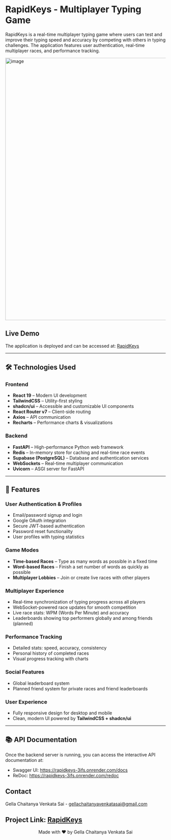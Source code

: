 # RapidKeys - Multiplayer Typing Game

RapidKeys is a real-time multiplayer typing game where users can test and improve their typing speed and accuracy by competing with others in typing challenges. The application features user authentication, real-time multiplayer races, and performance tracking.

<img width="1871" height="822" alt="image" src="https://github.com/user-attachments/assets/6728cbb1-d6d9-4d36-bdf7-889cd4dfb278" />


## Live Demo

The application is deployed and can be accessed at: [RapidKeys](https://rapidkeys-h168.onrender.com)

---

## 🛠️ Technologies Used  

### Frontend  
- **React 19** – Modern UI development  
- **TailwindCSS** – Utility-first styling  
- **shadcn/ui** – Accessible and customizable UI components  
- **React Router v7** – Client-side routing  
- **Axios** – API communication  
- **Recharts** – Performance charts & visualizations  

### Backend  
- **FastAPI** – High-performance Python web framework  
- **Redis** – In-memory store for caching and real-time race events  
- **Supabase (PostgreSQL)** – Database and authentication services  
- **WebSockets** – Real-time multiplayer communication  
- **Uvicorn** – ASGI server for FastAPI  

---

## 🚀 Features  

### User Authentication & Profiles  
- Email/password signup and login  
- Google OAuth integration  
- Secure JWT-based authentication  
- Password reset functionality  
- User profiles with typing statistics  

### Game Modes  
- **Time-based Races** – Type as many words as possible in a fixed time  
- **Word-based Races** – Finish a set number of words as quickly as possible  
- **Multiplayer Lobbies** – Join or create live races with other players  

### Multiplayer Experience  
- Real-time synchronization of typing progress across all players  
- WebSocket-powered race updates for smooth competition  
- Live race stats: WPM (Words Per Minute) and accuracy  
- Leaderboards showing top performers globally and among friends (planned)  

### Performance Tracking  
- Detailed stats: speed, accuracy, consistency  
- Personal history of completed races  
- Visual progress tracking with charts  

### Social Features  
- Global leaderboard system  
- Planned friend system for private races and friend leaderboards  

### User Experience  
- Fully responsive design for desktop and mobile  
- Clean, modern UI powered by **TailwindCSS + shadcn/ui**  

---

## 📚 API Documentation

Once the backend server is running, you can access the interactive API documentation at:
- Swagger UI: https://rapidkeys-3ifs.onrender.com/docs
- ReDoc: https://rapidkeys-3ifs.onrender.com/redoc

## Contact

Gella Chaitanya Venkata Sai - [gellachaitanyavenkatasai@gmail.com](mailto:gellachaitanyavenkatasai@gmail.com)

Project Link: [RapidKeys](https://github.com/Chaitanya-C5/RapidKeys/)
---


<p align="center">
  Made with ❤️ by Gella Chaitanya Venkata Sai
</p>
